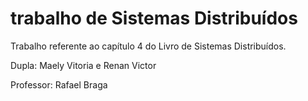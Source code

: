 # trabalho de Sistemas Distribuídos
Trabalho referente ao capítulo 4 do Livro de Sistemas Distribuídos. 

Dupla: Maely Vitoria e Renan Victor

Professor: Rafael Braga

